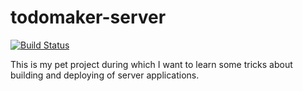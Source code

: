 # todomaker-server

[![Build Status](https://travis-ci.com/Ielay/todomaker-server.svg?branch=master)](https://travis-ci.com/Ielay/todomaker-server)

This is my pet project during which I want to learn some tricks about building and deploying of server applications.
